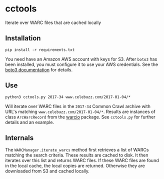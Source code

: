 # cctools
Iterate over WARC files that are cached locally

## Installation

```
pip install -r requirements.txt
```

You need have an Amazon AWS account with keys for S3. After
`boto3` has been installed, you must configure it to use
your AWS credentials. See the [boto3 documentation](http://boto3.readthedocs.io/en/latest/guide/quickstart.html) for details.

## Use

```
python3 cctools.py 2017-34 www.celebuzz.com/2017-01-04/*
```

Will iterate over WARC files in the `2017-34` Common Crawl
archive with URL's matching `www.celebuzz.com/2017-01-04/*`. Results
are instances of class `ArcWarcRecord` from the [warcio](https://github.com/webrecorder/warcio/) 
package. See `cctools.py` for further details and an example. 

## Internals

The `WARCManager.iterate_warcs` method first retrieves a list of 
WARCs matching the search criteria. These results are cached to
disk. It then iterates over this list and returns WARC files. If these
WARC files are found in the local cache, the local copies are returned.
Otherwise they are downloaded from S3 and cached locally.